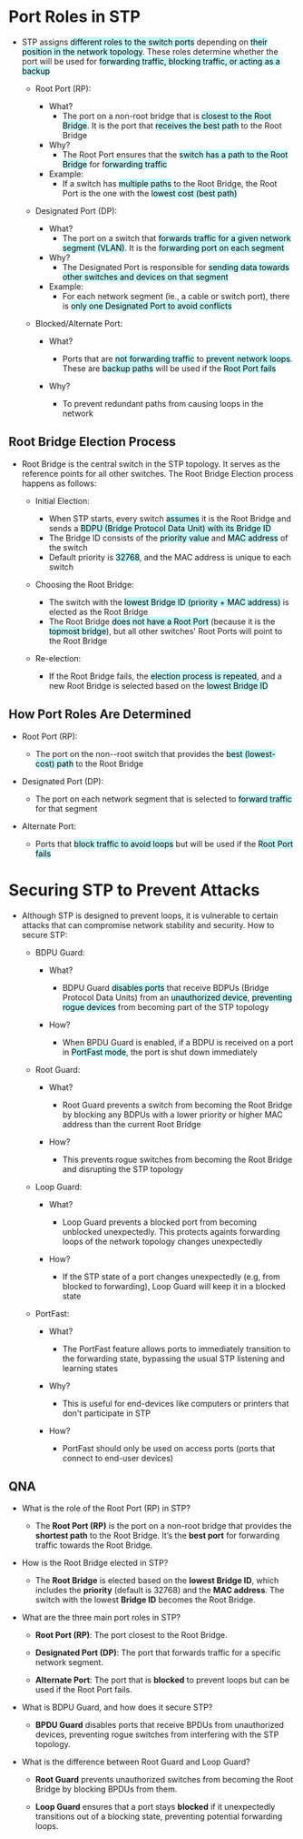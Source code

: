 # Port Roles in STP
- STP assigns <mark style="background: #ABF7F7A6;">different roles to the switch ports</mark> depending on <mark style="background: #ABF7F7A6;">their position in the network topology</mark>. These roles determine whether the port will be used for <mark style="background: #ABF7F7A6;">forwarding traffic, blocking traffic, or acting as a backup</mark>
	- Root Port (RP):
		- What?
			- The port on a non-root bridge that is <mark style="background: #ABF7F7A6;">closest to the Root Bridge</mark>. It is the port that <mark style="background: #ABF7F7A6;">receives the best path</mark> to the Root Bridge
		- Why?
			- The Root Port ensures that the <mark style="background: #ABF7F7A6;">switch has a path to the Root Bridge</mark> for f<mark style="background: #ABF7F7A6;">orwarding traffic</mark>
		- Example:
			- If a switch has <mark style="background: #ABF7F7A6;">multiple paths</mark> to the Root Bridge, the Root Port is the one with the <mark style="background: #ABF7F7A6;">lowest cost (best path)</mark>
			
	- Designated Port (DP):
		- What?
			- The port on a switch that <mark style="background: #ABF7F7A6;">forwards traffic for a given network segment (VLAN)</mark>. It is the <mark style="background: #ABF7F7A6;">forwarding port on each segment</mark>
		- Why?
			- The Designated Port is responsible for <mark style="background: #ABF7F7A6;">sending data towards other switches and devices on that segment</mark>
		- Example:
			- For each network segment (ie., a cable or switch port), there is <mark style="background: #ABF7F7A6;">only one Designated Port to avoid conflicts</mark>
			
	- Blocked/Alternate Port:
		- What?
			- Ports that are <mark style="background: #ABF7F7A6;">not forwarding traffic</mark> to <mark style="background: #ABF7F7A6;">prevent network loops</mark>. These are <mark style="background: #ABF7F7A6;">backup paths</mark> will be used if the <mark style="background: #ABF7F7A6;">Root Port fails</mark>
			
		- Why?
			- To prevent redundant paths from causing loops in the network

## Root Bridge Election Process
- Root Bridge is the central switch in the STP topology. It serves as the reference points for all other switches. The Root Bridge Election process happens as follows:
	- Initial Election:
		- When STP starts, every switch <mark style="background: #ABF7F7A6;">assumes</mark> it is the Root Bridge and sends a <mark style="background: #ABF7F7A6;">BDPU (Bridge Protocol Data Unit) with its Bridge ID</mark>
		- The Bridge ID consists of the <mark style="background: #ABF7F7A6;">priority value</mark> and <mark style="background: #ABF7F7A6;">MAC address</mark> of the switch
		- Default priority is <mark style="background: #ABF7F7A6;">32768</mark>, and the MAC address is unique to each switch
		
	- Choosing the Root Bridge:
		- The switch with the <mark style="background: #ABF7F7A6;">lowest Bridge ID (priority + MAC address)</mark> is elected as the Root Bridge
		- The Root Bridge <mark style="background: #ABF7F7A6;">does not have a Root Port</mark> (because it is the <mark style="background: #ABF7F7A6;">topmost bridge</mark>), but all other switches' Root Ports will point to the Root Bridge
		
	- Re-election:
		- If the Root Bridge fails, the <mark style="background: #ABF7F7A6;">election process is repeated</mark>, and a new Root Bridge is selected based on the <mark style="background: #ABF7F7A6;">lowest Bridge ID</mark>

## How Port Roles Are Determined
- Root Port (RP):
	- The port on the non--root switch that provides the <mark style="background: #ABF7F7A6;">best (lowest-cost) path</mark> to the Root Bridge
	
- Designated Port (DP):
	- The port on each network segment that is selected to <mark style="background: #ABF7F7A6;">forward traffic</mark> for that segment
	
- Alternate Port:
	- Ports that <mark style="background: #ABF7F7A6;">block traffic to avoid loops</mark> but will be used if the <mark style="background: #ABF7F7A6;">Root Port fails</mark>

# Securing STP to Prevent Attacks
- Although STP is designed to prevent loops, it is vulnerable to certain attacks that can compromise network stability and security. How to secure STP:
	- BDPU Guard:
		- What?
			- BDPU Guard <mark style="background: #ABF7F7A6;">disables ports</mark> that receive BDPUs (Bridge Protocol Data Units) from an <mark style="background: #ABF7F7A6;">unauthorized device</mark>, <mark style="background: #ABF7F7A6;">preventing rogue devices</mark> from becoming part of the STP topology
			
		- How?
			- When BPDU Guard is enabled, if a BDPU is received on a port in <mark style="background: #ABF7F7A6;">PortFast mode</mark>, the port is shut down immediately
			
	- Root Guard:
		- What?
			- Root Guard prevents a switch from becoming the Root Bridge by blocking any BDPUs with a lower priority or higher MAC address than the current Root Bridge
			
		- How?
			- This prevents rogue switches from becoming the Root Bridge and disrupting the STP topology
			
	- Loop Guard:
		- What?
			- Loop Guard prevents a blocked port from becoming unblocked unexpectedly. This protects againts forwarding loops of the network topology changes unexpectedly
			
		- How?
			- If the STP state of a port changes unexpectedly (e.g, from blocked to forwarding), Loop Guard will keep it in a blocked state
			
	- PortFast:
		- What?
			- The PortFast feature allows ports to immediately transition to the forwarding state, bypassing the usual STP listening and learning states
			
		- Why?
			- This is useful for end-devices like computers or printers that don't participate in STP
			
		- How?
			- PortFast should only be used on access ports (ports that connect to end-user devices)

## QNA
- What is the role of the Root Port (RP) in STP?
	- The **Root Port (RP)** is the port on a non-root bridge that provides the **shortest path** to the Root Bridge. It’s the **best port** for forwarding traffic towards the Root Bridge.
	
- How is the Root Bridge elected in STP?
	- The **Root Bridge** is elected based on the **lowest Bridge ID**, which includes the **priority** (default is 32768) and the **MAC address**. The switch with the lowest **Bridge ID** becomes the Root Bridge.
	
- What are the three main port roles in STP?
	-  **Root Port (RP)**: The port closest to the Root Bridge.
        
    - **Designated Port (DP)**: The port that forwards traffic for a specific network segment.
        
    - **Alternate Port**: The port that is **blocked** to prevent loops but can be used if the Root Port fails.
    
- What is BDPU Guard, and how does it secure STP?
	- **BPDU Guard** disables ports that receive BPDUs from unauthorized devices, preventing rogue switches from interfering with the STP topology.
	
- What is the difference between Root Guard and Loop Guard?
	- **Root Guard** prevents unauthorized switches from becoming the Root Bridge by blocking BPDUs from them.
    
	- **Loop Guard** ensures that a port stays **blocked** if it unexpectedly transitions out of a blocking state, preventing potential forwarding loops.